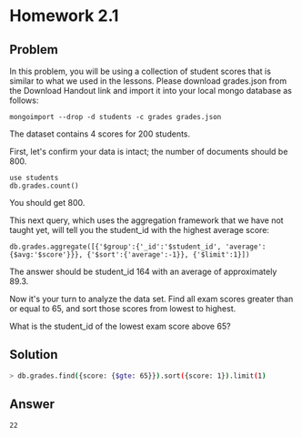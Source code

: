 # Homework 2.1

## Problem

In this problem, you will be using a collection of student scores that is similar to what we used in the lessons. Please download grades.json from the Download Handout link and import it into your local mongo database as follows:
```
mongoimport --drop -d students -c grades grades.json
```
The dataset contains 4 scores for 200 students.

First, let's confirm your data is intact; the number of documents should be 800.

```
use students
db.grades.count()
```
You should get 800.

This next query, which uses the aggregation framework that we have not taught yet, will tell you the student_id with the highest average score:
```
db.grades.aggregate([{'$group':{'_id':'$student_id', 'average':{$avg:'$score'}}}, {'$sort':{'average':-1}}, {'$limit':1}])
```
The answer should be student_id 164 with an average of approximately 89.3.

Now it's your turn to analyze the data set. Find all exam scores greater than or equal to 65, and sort those scores from lowest to highest.

What is the student_id of the lowest exam score above 65?

## Solution
```sh
> db.grades.find({score: {$gte: 65}}).sort({score: 1}).limit(1)
```

## Answer
```
22
```